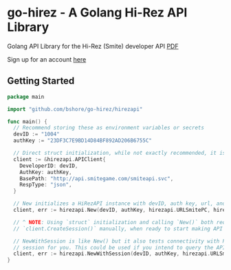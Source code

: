 # go-hirez - A Golang Hi-Rez API Library

Golang API Library for the Hi-Rez (Smite) developer API [PDF](https://web2.hirez.com/hirez-studios/legal/smite-api-developer-guide.pdf)

Sign up for an account [here](https://fs12.formsite.com/HiRez/form48/secure_index.html)

## Getting Started

```go
package main

import "github.com/bshore/go-hirez/hirezapi"

func main() {
  // Recommend storing these as environment variables or secrets
  devID := "1004"
  authKey := "23DF3C7E9BD14D84BF892AD206B6755C"

  // Direct struct initialization, while not exactly recommended, it is supported.
  client := &hirezapi.APIClient{
    DeveloperID: devID,
    AuthKey: authKey,
    BasePath: "http://api.smitegame.com/smiteapi.svc",
    RespType: "json",
  }

  // New initializes a HiRezAPI instance with devID, auth key, url, and response type.
  client, err := hirezapi.New(devID, authKey, hirezapi.URLSmitePC, hirezapi.ResponseTypeJSON)

  // ^ NOTE: Using `struct` initialization and calling `New()` both require you to call
  // `client.CreateSession()` manually, when ready to start making API calls.

  // NewWithSession is like New() but it also tests connectivity with Ping and initializes a
  // session for you. This could be used if you intend to query the API on some sort of schedule.
  client, err := hirezapi.NewWithSession(devID, authKey, hirezapi.URLSmitePC, hirezapi.ResponseTypeJSON)
}
```
